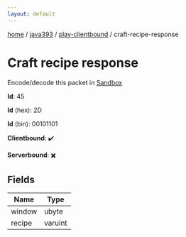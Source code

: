 ```yaml
---
layout: default
---
```


[home](/)  /  [java393](/protocol/java393)  /  [play-clientbound](/protocol/java393/play-clientbound)  /  craft-recipe-response

# Craft recipe response

Encode/decode this packet in [Sandbox](../../../sandbox/java393#PlayClientbound.CraftRecipeResponse)

**Id**: 45

**Id** (hex): 2D

**Id** (bin): 00101101

**Clientbound**: ✔️

**Serverbound**: ✖️

## Fields

Name | Type
---|---
window | ubyte
recipe | varuint
